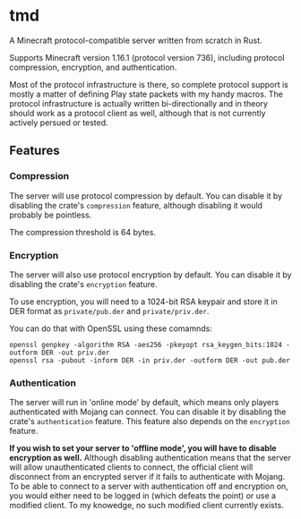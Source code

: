 # tmd
A Minecraft protocol-compatible server written from scratch in Rust.

Supports Minecraft version 1.16.1 (protocol version 736),
including protocol compression, encryption, and authentication.

Most of the protocol infrastructure is there, so complete protocol support
is mostly a matter of defining Play state packets with my handy macros.
The protocol infrastructure is actually written bi-directionally
and in theory should work as a protocol client as well,
although that is not currently actively persued or tested.

## Features
### Compression
The server will use protocol compression by default.
You can disable it by disabling the crate's `compression` feature,
although disabling it would probably be pointless.

The compression threshold is 64 bytes.

### Encryption
The server will also use protocol encryption by default.
You can disable it by disabling the crate's `encryption` feature.

To use encryption, you will need to a 1024-bit RSA keypair
and store it in DER format as `private/pub.der` and `private/priv.der`.

You can do that with OpenSSL using these comamnds:

```
openssl genpkey -algorithm RSA -aes256 -pkeyopt rsa_keygen_bits:1024 -outform DER -out priv.der
openssl rsa -pubout -inform DER -in priv.der -outform DER -out pub.der
```

### Authentication
The server will run in 'online mode' by default,
which means only players authenticated with Mojang can connect.
You can disable it by disabling the crate's `authentication` feature.
This feature also depends on the `encryption` feature.

**If you wish to set your server to 'offline mode', you will have to disable encryption as well.**
Although disabling authentication means that the server will allow unauthenticated clients to connect,
the official client will disconnect from an encrypted server if it fails to authenticate with Mojang.
To be able to connect to a server with authentication off and encryption on,
you would either need to be logged in (which defeats the point) or use a modified client.
To my knowedge, no such modified client currently exists.
